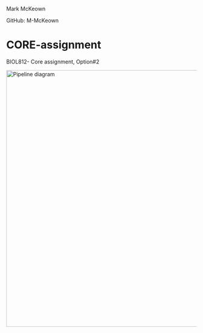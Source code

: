 Mark McKeown

GitHub: M-McKeown

# CORE-assignment
BIOL812- Core assignment, Option#2

<img width="678" alt="Pipeline diagram" src="https://user-images.githubusercontent.com/100710482/159384560-673e1845-500d-4de9-aa79-0661bb14f72b.png">
